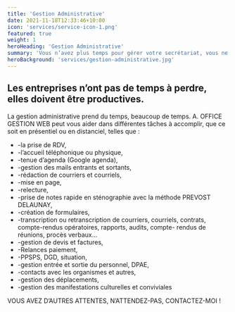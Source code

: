 ```yaml
---
title: 'Gestion Administrative'
date: 2021-11-18T12:33:46+10:00
icon: 'services/service-icon-1.png'
featured: true
weight: 1
heroHeading: 'Gestion Administrative'
summary: 'Vous n’avez plus temps pour gérer votre secrétariat, vous ne voulez pas embaucher une secrétaire ou une assistante, vous voulez diminuer vos coûts ! Confiez-moi votre Gestion administrative afin de gagner du temps et de l’argent.'
heroBackground: 'services/gestion-administrative.jpg'
---
```


## Les entreprises n’ont pas de temps à perdre, elles doivent être productives.

La gestion administrative prend du temps, beaucoup de temps. A. OFFICE GESTION WEB peut vous aider dans différentes tâches à accomplir, que ce soit en présentiel ou en distanciel, telles que :

- -la prise de RDV,
- -l’accueil téléphonique ou physique,
- -tenue d’agenda (Google agenda),
- -gestion des mails entrants et sortants,
- -rédaction de courriers et courriels,
- -mise en page,
- -relecture,
- -prise de notes rapide en sténographie avec la méthode PREVOST DELAUNAY,
- -création de formulaires,
- -transcription ou retranscription de courriers, courriels, contrats, compte-rendus opératoires, rapports, audits, compte- rendus de réunions, procès verbaux…
- -gestion de devis et factures,
- -Relances paiement,
- -PPSPS, DGD, situation,
- -gestion entrée et sortie du personnel, DPAE,
- -contacts avec les organismes et autres,
- -gestion des déplacements,
- -gestion des manifestations culturelles et conviviales

VOUS AVEZ D’AUTRES ATTENTES, N’ATTENDEZ-PAS, CONTACTEZ-MOI !

